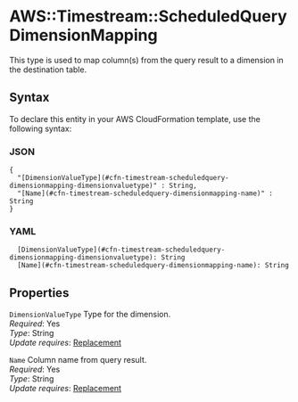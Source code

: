 # AWS::Timestream::ScheduledQuery DimensionMapping<a name="aws-properties-timestream-scheduledquery-dimensionmapping"></a>

This type is used to map column\(s\) from the query result to a dimension in the destination table\.

## Syntax<a name="aws-properties-timestream-scheduledquery-dimensionmapping-syntax"></a>

To declare this entity in your AWS CloudFormation template, use the following syntax:

### JSON<a name="aws-properties-timestream-scheduledquery-dimensionmapping-syntax.json"></a>

```
{
  "[DimensionValueType](#cfn-timestream-scheduledquery-dimensionmapping-dimensionvaluetype)" : String,
  "[Name](#cfn-timestream-scheduledquery-dimensionmapping-name)" : String
}
```

### YAML<a name="aws-properties-timestream-scheduledquery-dimensionmapping-syntax.yaml"></a>

```
  [DimensionValueType](#cfn-timestream-scheduledquery-dimensionmapping-dimensionvaluetype): String
  [Name](#cfn-timestream-scheduledquery-dimensionmapping-name): String
```

## Properties<a name="aws-properties-timestream-scheduledquery-dimensionmapping-properties"></a>

`DimensionValueType`  <a name="cfn-timestream-scheduledquery-dimensionmapping-dimensionvaluetype"></a>
Type for the dimension\.   
*Required*: Yes  
*Type*: String  
*Update requires*: [Replacement](https://docs.aws.amazon.com/AWSCloudFormation/latest/UserGuide/using-cfn-updating-stacks-update-behaviors.html#update-replacement)

`Name`  <a name="cfn-timestream-scheduledquery-dimensionmapping-name"></a>
Column name from query result\.  
*Required*: Yes  
*Type*: String  
*Update requires*: [Replacement](https://docs.aws.amazon.com/AWSCloudFormation/latest/UserGuide/using-cfn-updating-stacks-update-behaviors.html#update-replacement)